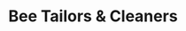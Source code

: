 ---
title: "Bee Tailors & Cleaners"
url: /portland/bee-tailors-and-cleaners-southwest-salmon-street/
shop: laundry
---